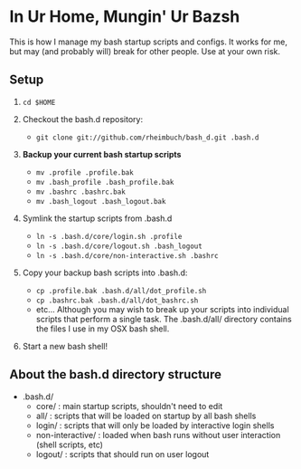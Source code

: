 # In Ur Home, Mungin' Ur Bazsh #

This is how I manage my bash startup scripts and configs. 
It works for me, but may (and probably will) break for other people.
Use at your own risk.


## Setup ##

1. `cd $HOME`

2. Checkout the bash.d repository:
    * `git clone git://github.com/rheimbuch/bash_d.git .bash.d`

3. **Backup your current bash startup scripts**
    * `mv .profile .profile.bak`
    * `mv .bash_profile .bash_profile.bak`
    * `mv .bashrc .bashrc.bak`
    * `mv .bash_logout .bash_logout.bak`

4. Symlink the startup scripts from .bash.d
    * `ln -s .bash.d/core/login.sh .profile`
    * `ln -s .bash.d/core/logout.sh .bash_logout`
    * `ln -s .bash.d/core/non-interactive.sh .bashrc`
    
5. Copy your backup bash scripts into .bash.d:
    * `cp .profile.bak .bash.d/all/dot_profile.sh`
    * `cp .bashrc.bak .bash.d/all/dot_bashrc.sh`
    * etc...
    Although you may wish to break up your scripts into individual
    scripts that perform a single task. The .bash.d/all/ directory 
    contains the files I use in my OSX bash shell.

6. Start a new bash shell!


## About the bash.d directory structure ##

* .bash.d/
    * core/ : main startup scripts, shouldn't need to edit
    * all/ : scripts that will be loaded on startup by all bash shells
    * login/ : scripts that will only be loaded by interactive login shells
    * non-interactive/ : loaded when bash runs without user interaction (shell scripts, etc)
    * logout/ : scripts that should run on user logout